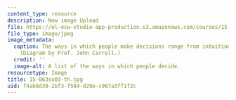 ```yaml
---
content_type: resource
description: New image Upload
file: https://ol-ocw-studio-app-production.s3.amazonaws.com/courses/15-063-communicating-with-data-summer-2003/f4ab8d382bf3f584d29ec967a3ff1f2c_15-063su03-th.jpg
file_type: image/jpeg
image_metadata:
  caption: The ways in which people make decisions range from intuition to analysis.
    (Diagram by Prof. John Carroll.)
  credit: ''
  image-alt: A list of the ways in which people decide.
resourcetype: Image
title: 15-063su03-th.jpg
uid: f4ab8d38-2bf3-f584-d29e-c967a3ff1f2c
---
```

